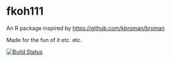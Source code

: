 # fkoh111
An R package inspired by https://github.com/kbroman/broman  

Made for the fun of it etc. etc.  


[![Build Status](https://travis-ci.com/fkoh111/fkoh111.svg?branch=master)](https://travis-ci.com/fkoh111/fkoh111)
